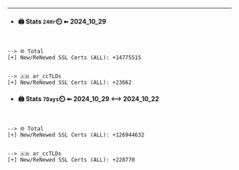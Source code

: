 

---
- #### 🖨️ **Stats** `24Hr`⏲️ ➼ 2024_10_29
```console


--> 🌐 Total
[+] New/ReNewed SSL Certs (ALL): +14775515


--> 🇦🇷 ar_ccTLDs
[+] New/ReNewed SSL Certs (ALL): +23662

```

- #### 🖨️ **Stats** `7Days`⏲️ ➼ 2024_10_29 <--> 2024_10_22
```console


--> 🌐 Total
[+] New/ReNewed SSL Certs (ALL): +126944632


--> 🇦🇷 ar_ccTLDs
[+] New/ReNewed SSL Certs (ALL): +228770

```

